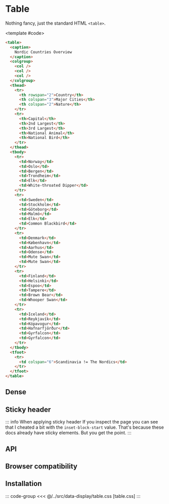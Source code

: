 <script setup>
	import Example from "../../.vitepress/theme/app/components/Example.vue"
	import Baseline from "../../.vitepress/theme/app/components/Baseline.vue"
</script>

# Table

Nothing fancy, just the standard HTML `<table>`.

<Example hideCode>
<template #example>

<table>
    <caption>Nordic Countries Overview</caption>
    <colgroup>
        <col>
        <col>
        <col>
    </colgroup>
    <thead>
        <tr>
            <th rowspan="2">Country</th>
            <th colspan="3">Major Cities</th>
            <th colspan="2">Nature</th>
        </tr>
        <tr>
            <th>Capital</th>
            <th>2nd Largest</th>
            <th>3rd Largest</th>
            <th>National Animal</th>
            <th>National Bird</th>
        </tr>
    </thead>
    <tbody>
        <tr>
            <td>Norway</td>
            <td>Oslo</td>
            <td>Bergen</td>
            <td>Trondheim</td>
            <td>Elk</td>
            <td>White-throated Dipper</td>
        </tr>
        <tr>
            <td>Sweden</td>
            <td>Stockholm</td>
            <td>Göteborg</td>
            <td>Malmö</td>
            <td>Elk</td>
            <td>Common Blackbird</td>
        </tr>
        <tr>
            <td>Denmark</td>
            <td>København</td>
            <td>Aarhus</td>
            <td>Odense</td>
            <td>Mute Swan</td>
            <td>Mute Swan</td>
        </tr>
        <tr>
            <td>Finland</td>
            <td>Helsinki</td>
            <td>Espoo</td>
            <td>Tampere</td>
            <td>Brown Bear</td>
            <td>Whooper Swan</td>
        </tr>
        <tr>
            <td>Iceland</td>
            <td>Reykjavík</td>
            <td>Kópavogur</td>
            <td>Hafnarfjörður</td>
            <td>Gyrfalcon</td>
            <td>Gyrfalcon</td>
        </tr>
    </tbody>
    <tfoot>
        <tr>
            <td colspan="6">Scandinavia != The Nordics</td>
        </tr>
    </tfoot>
</table>
</template>

<template #code>

```html
<table>
  <caption>
    Nordic Countries Overview
  </caption>
  <colgroup>
    <col />
    <col />
    <col />
  </colgroup>
  <thead>
    <tr>
      <th rowspan="2">Country</th>
      <th colspan="3">Major Cities</th>
      <th colspan="2">Nature</th>
    </tr>
    <tr>
      <th>Capital</th>
      <th>2nd Largest</th>
      <th>3rd Largest</th>
      <th>National Animal</th>
      <th>National Bird</th>
    </tr>
  </thead>
  <tbody>
    <tr>
      <td>Norway</td>
      <td>Oslo</td>
      <td>Bergen</td>
      <td>Trondheim</td>
      <td>Elk</td>
      <td>White-throated Dipper</td>
    </tr>
    <tr>
      <td>Sweden</td>
      <td>Stockholm</td>
      <td>Göteborg</td>
      <td>Malmö</td>
      <td>Elk</td>
      <td>Common Blackbird</td>
    </tr>
    <tr>
      <td>Denmark</td>
      <td>København</td>
      <td>Aarhus</td>
      <td>Odense</td>
      <td>Mute Swan</td>
      <td>Mute Swan</td>
    </tr>
    <tr>
      <td>Finland</td>
      <td>Helsinki</td>
      <td>Espoo</td>
      <td>Tampere</td>
      <td>Brown Bear</td>
      <td>Whooper Swan</td>
    </tr>
    <tr>
      <td>Iceland</td>
      <td>Reykjavík</td>
      <td>Kópavogur</td>
      <td>Hafnarfjörður</td>
      <td>Gyrfalcon</td>
      <td>Gyrfalcon</td>
    </tr>
  </tbody>
  <tfoot>
    <tr>
      <td colspan="6">Scandinavia != The Nordics</td>
    </tr>
  </tfoot>
</table>
```

</template>
</Example>

## Dense

<Example>
<template #example>

<table class="dense">
    <caption>CSS Units Dating Profile</caption>
    <thead>
        <tr>
            <th>Unit</th>
            <th>Personality</th>
            <th>Dating Status</th>
        </tr>
    </thead>
    <tbody>
        <tr>
            <td>px</td>
            <td>Fixed mindset, refuses to change</td>
            <td>In a committed relationship with legacy code</td>
        </tr>
        <tr>
            <td>rem</td>
            <td>Flexible, but dependent on parents</td>
            <td>Popular in the modern dating scene</td>
        </tr>
        <tr>
            <td>vw</td>
            <td>Goes with the flow, sometimes too much</td>
            <td>In an open relationship with responsive design</td>
        </tr>
        <tr>
            <td>ch</td>
            <td>Typography nerd</td>
            <td>Looking for meaningful connections</td>
        </tr>
    </tbody>
    <tfoot>
        <tr>
            <td colspan="3">Swipe right for responsive design!</td>
        </tr>
    </tfoot>
</table>

</template>
<template #code>

```html
<table class="dense">
  <!--  -->
</table>
```

</template>
</Example>

## Sticky header

::: info When applying sticky header
If you inspect the page you can see that I cheated a bit with the `inset-block-start` value. That's because these docs already have sticky elements. But you get the point.
:::

<style scoped>
	.sticky-header thead {
		inset-block-start: 119px;
	}
</style>

<Example>
<template #example>

<table class="sticky-header">
    <caption>Most Controversial CSS Properties of All Time</caption>
    <colgroup>
        <col style="width: 30%">
        <col style="width: 40%">
        <col style="width: 30%">
    </colgroup>
    <thead>
        <tr>
            <th>Property</th>
            <th>Drama Level</th>
            <th>Famous Battles</th>
        </tr>
    </thead>
    <tbody>
        <tr>
            <td>!important</td>
            <td>Nuclear ☢️</td>
            <td>The Great Specificity Wars of 2012</td>
        </tr>
        <tr>
            <td>z-index</td>
            <td>Astronomical 🌌</td>
            <td>"Why is my modal behind everything?!"</td>
        </tr>
        <tr>
            <td>float</td>
            <td>Legacy Nightmare 👻</td>
            <td>The Pre-F§lexbox Dark Ages</td>
        </tr>
        <tr>
            <td>box-sizing</td>
            <td>Mathematical Chaos 🧮</td>
            <td>Border-box Revolution of 2011</td>
        </tr>
    </tbody>
    <tfoot>
        <tr>
            <td colspan="3">* Yes I had AI generate the table contents</td>
        </tr>
    </tfoot>
</table>
</template>
<template #code>

```html
<table class="dense">
  <!--  -->
</table>
```

</template>
</Example>

## API

<!--@include: ./table-api.md -->

## Browser compatibility

<Baseline :ids="['container-queries']" />

## Installation

::: code-group
<<< @/../src/data-display/table.css [table.css]
:::
